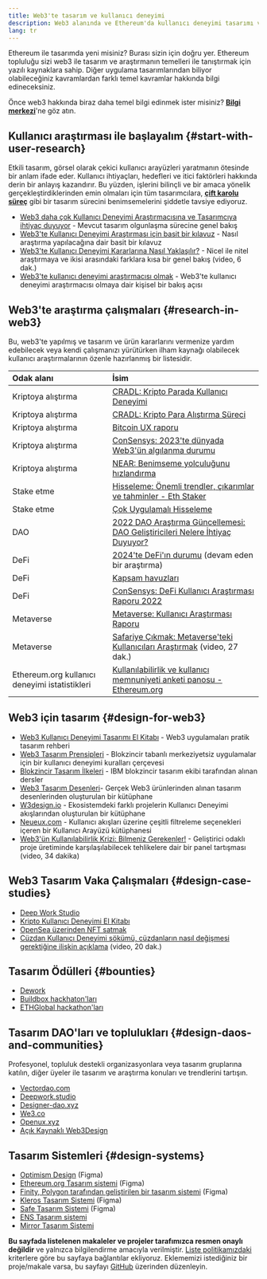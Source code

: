 ```yaml
---
title: Web3'te tasarım ve kullanıcı deneyimi
description: Web3 alanında ve Ethereum'da kullanıcı deneyimi tasarımı ve araştırmalarına giriş
lang: tr
---
```


Ethereum ile tasarımda yeni misiniz? Burası sizin için doğru yer. Ethereum topluluğu sizi web3 ile tasarım ve araştırmanın temelleri ile tanıştırmak için yazılı kaynaklara sahip. Diğer uygulama tasarımlarından biliyor olabileceğiniz kavramlardan farklı temel kavramlar hakkında bilgi edineceksiniz.

Önce web3 hakkında biraz daha temel bilgi edinmek ister misiniz? [**Bilgi merkezi**](/learn/)'ne göz atın.

## Kullanıcı araştırması ile başlayalım {#start-with-user-research}

Etkili tasarım, görsel olarak çekici kullanıcı arayüzleri yaratmanın ötesinde bir anlam ifade eder. Kullanıcı ihtiyaçları, hedefleri ve itici faktörleri hakkında derin bir anlayış kazandırır. Bu yüzden, işlerini bilinçli ve bir amaca yönelik gerçekleştirdiklerinden emin olmaları için tüm tasarımcılara, [**çift karolu süreç**](https://en.wikipedia.org/wiki/Double_Diamond_(design_process_model)) gibi bir tasarım sürecini benimsemelerini şiddetle tavsiye ediyoruz.

- [Web3 daha çok Kullanıcı Deneyimi Araştırmacısına ve Tasarımcıya ihtiyaç duyuyor](https://blog.akasha.org/akasha-conversations-9-web3-needs-more-ux-researchers-and-designers) - Mevcut tasarım olgunlaşma sürecine genel bakış
- [Web3'te Kullanıcı Deneyimi Araştırması için basit bir kılavuz](https://uxplanet.org/a-complete-guide-to-ux-research-for-web-3-0-products-d6bead20ebb1) - Nasıl araştırma yapılacağına dair basit bir kılavuz
- [Web3'te Kullanıcı Deneyimi Kararlarına Nasıl Yaklaşılır?](https://archive.devcon.org/archive/watch/6/data-empathy-how-to-approach-ux-decisions-in-web3/) - Nicel ile nitel araştırmaya ve ikisi arasındaki farklara kısa bir genel bakış (video, 6 dak.)
- [Web3'te kullanıcı deneyimi araştırmacısı olmak](https://medium.com/@georgia.rakusen/what-its-like-being-a-user-researcher-in-web3-6a4bcc096849) - Web3'te kullanıcı deneyimi araştırmacısı olmaya dair kişisel bir bakış açısı

## Web3'te araştırma çalışmaları {#research-in-web3}

Bu, web3'te yapılmış ve tasarım ve ürün kararlarını vermenize yardım edebilecek veya kendi çalışmanızı yürütürken ilham kaynağı olabilecek kullanıcı araştırmalarının özenle hazırlanmış bir listesidir.

| Odak alanı                                                                       | İsim                                                                                                                                                                                    |
|:-------------------------------------------------------------------------------- |:--------------------------------------------------------------------------------------------------------------------------------------------------------------------------------------- |
| <Tag variant="solid" status="success">Kriptoya alıştırma</Tag>                            | [CRADL: Kripto Parada Kullanıcı Deneyimi](https://docs.google.com/presentation/d/1s2OPSH5sMJzxRYaJSSRTe8W2iIoZx0PseIV-WeZWD1s/edit?usp=sharing)                                         |
| <Tag variant="solid" status="success">Kriptoya alıştırma</Tag>                            | [CRADL: Kripto Para Alıştırma Süreci](https://docs.google.com/presentation/d/1R9nFuzA-R6SxaGCKhoMbE4Vxe0JxQSTiHXind3LVq_w/edit?usp=sharing)                                             |
| <Tag variant="solid" status="success">Kriptoya alıştırma</Tag>                            | [Bitcoin UX raporu](https://github.com/patestevao/BitcoinUX-report/blob/master/report.md)                                                                                               |
| <Tag variant="solid" status="success">Kriptoya alıştırma</Tag>                            | [ConSensys: 2023'te dünyada Web3'ün algılanma durumu](https://consensys.io/insight-report/web3-and-crypto-global-survey-2023)                                                           |
| <Tag variant="solid" status="success">Kriptoya alıştırma</Tag>                            | [NEAR: Benimseme yolculuğunu hızlandırma](https://drive.google.com/file/d/1VuaQP4QSaQxR5ddQKTMGI0b0rWdP7uGn/view)                                                                       |
| <Tag status="tag">Stake etme</Tag>                                   | [Hisseleme: Önemli trendler, çıkarımlar ve tahminler - Eth Staker](https://lookerstudio.google.com/u/0/reporting/cafcee00-e1af-4148-bae8-442a88ac75fa/page/p_ja2srdhh2c?s=hmbTWDh9hJo)  |
| <Tag status="tag">Stake etme</Tag>                                   | [Çok Uygulamalı Hisseleme](https://github.com/threshold-network/UX-User-Research/blob/main/Multi-App%20Staking%20(MAS)/iterative-user-study/MAS%20Iterative%20User%20Study.pdf)         |
| <Tag variant="solid" status="error">DAO</Tag>                                             | [2022 DAO Araştırma Güncellemesi: DAO Geliştiricileri Nelere İhtiyaç Duyuyor?](https://blog.aragon.org/2022-dao-research-update/)                                                       |
| <Tag status="error">DeFi</Tag>                                           | [2024'te DeFi'ın durumu](https://stateofdefi.org/) (devam eden bir araştırma)                                                                                                           |
| <Tag status="error">DeFi</Tag>                                           | [Kapsam havuzları](https://github.com/threshold-network/UX-User-Research/tree/main/Keep%20Coverage%20Pool)                                                                              |
| <Tag status="error">DeFi</Tag>                                           | [ConSensys: DeFi Kullanıcı Araştırması Raporu 2022](https://cdn2.hubspot.net/hubfs/4795067/ConsenSys%20Codefi-Defi%20User%20ResearchReport.pdf)                                         |
| <Tag status="tag">Metaverse</Tag>                                      | [Metaverse: Kullanıcı Araştırması Raporu](https://www.politico.com/f/?id=00000187-7685-d820-a7e7-7e85d1420000)                                                                          |
| <Tag status="tag">Metaverse</Tag>                                      | [Safariye Çıkmak: Metaverse'teki Kullanıcıları Araştırmak](https://archive.devcon.org/archive/watch/6/going-on-safari-researching-users-in-the-metaverse/?tab=YouTube) (video, 27 dak.) |
| <Tag variant="solid" status="tag">Ethereum.org kullanıcı deneyimi istatistikleri</Tag> | [Kullanılabilirlik ve kullanıcı memnuniyeti anketi panosu - Ethereum.org](https://lookerstudio.google.com/reporting/0a189a7c-a890-40db-a5c6-009db52c81c9)                               |

## Web3 için tasarım {#design-for-web3}

- [Web3 Kullanıcı Deneyimi Tasarımı El Kitabı](https://web3ux.design/) - Web3 uygulamaları pratik tasarım rehberi
- [Web3 Tasarım Prensipleri](https://medium.com/@lyricalpolymath/web3-design-principles-f21db2f240c1) - Blokzincir tabanlı merkeziyetsiz uygulamalar için bir kullanıcı deneyimi kuralları çerçevesi
- [Blokzincir Tasarım İlkeleri](https://medium.com/design-ibm/blockchain-design-principles-599c5c067b6e) - IBM blokzincir tasarım ekibi tarafından alınan dersler
- [Web3 Tasarım Desenleri](https://www.web3designpatterns.io/)- Gerçek Web3 ürünlerinden alınan tasarım desenlerinden oluşturulan bir kütüphane
- [W3design.io](https://w3design.io/) - Ekosistemdeki farklı projelerin Kullanıcı Deneyimi akışlarından oluşturulan bir kütüphane
- [Neueux.com](https://neueux.com/apps) - Kullanıcı akışları üzerine çeşitli filtreleme seçenekleri içeren bir Kullanıcı Arayüzü kütüphanesi
- [Web3'ün Kullanılabilirlik Krizi: Bilmeniz Gerekenler!](https://www.youtube.com/watch?v=oBSXT_6YDzg) - Geliştirici odaklı proje üretiminde karşılaşılabilecek tehlikelere dair bir panel tartışması (video, 34 dakika)

## Web3 Tasarım Vaka Çalışmaları {#design-case-studies}

- [Deep Work Studio](https://deepwork.studio/case-studies/)
- [Kripto Kullanıcı Deneyimi El Kitabı](https://www.cryptouxhandbook.com/)
- [OpenSea üzerinden NFT satmak](https://builtformars.com/case-studies/opensea)
- [Cüzdan Kullanıcı Deneyimi sökümü, cüzdanların nasıl değişmesi gerektiğine ilişkin açıklama](https://www.youtube.com/watch?v=oTpuxYj8JWI&ab_channel=ETHDenver) (video, 20 dak.)

## Tasarım Ödülleri {#bounties}

- [Dework](https://app.dework.xyz/bounties)
- [Buildbox hackhaton'ları](https://app.buidlbox.io/)
- [ETHGlobal hackathon'ları](https://ethglobal.com/)

## Tasarım DAO'ları ve toplulukları {#design-daos-and-communities}

Profesyonel, topluluk destekli organizasyonlara veya tasarım gruplarına katılın, diğer üyeler ile tasarım ve araştırma konuları ve trendlerini tartışın.

- [Vectordao.com](https://vectordao.com/)
- [Deepwork.studio](https://www.deepwork.studio/)
- [Designer-dao.xyz](https://www.designer-dao.xyz/)
- [We3.co](https://we3.co/)
- [Openux.xyz](https://openux.xyz/)
- [Açık Kaynaklı Web3Design](https://www.web3designers.org/)

## Tasarım Sistemleri {#design-systems}

- [Optimism Design](https://www.figma.com/@optimism) (Figma)
- [Ethereum.org Tasarım sistemi](https://www.figma.com/@ethdotorg) (Figma)
- [Finity, Polygon tarafından geliştirilen bir tasarım sistemi](https://www.figma.com/community/file/1073921725197233598/finity-design-system) (Figma)
- [Kleros Tasarım Sistemi](https://www.figma.com/community/file/999852250110186964/kleros-design-system) (Figma)
- [Safe Tasarım Sistemi](https://www.figma.com/community/file/1337417127407098506/safe-design-system) (Figma)
- [ENS Tasarım sistemi](https://thorin.ens.domains/)
- [Mirror Tasarım Sistemi](https://degen-xyz.vercel.app/)

**Bu sayfada listelenen makaleler ve projeler tarafımızca resmen onaylı değildir** ve yalnızca bilgilendirme amacıyla verilmiştir. [Liste politikamızdaki](/contributing/design/adding-design-resources) kriterlere göre bu sayfaya bağlantılar ekliyoruz. Eklememizi istediğiniz bir proje/makale varsa, bu sayfayı [GitHub](https://github.com/ethereum/ethereum-org-website/blob/dev/public/content/developers/docs/design-and-ux/index.md) üzerinden düzenleyin.
